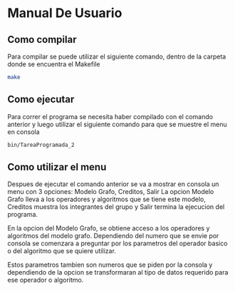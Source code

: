 # Manual De Usuario

## Como compilar

Para compilar se puede utilizar el siguiente comando, dentro de la carpeta donde se encuentra el Makefile

~~~sh
make
~~~

## Como ejecutar

Para correr el programa se necesita haber compilado con el comando anterior y luego utilizar el siguiente comando para que se muestre el menu en consola

~~~sh
bin/TareaProgramada_2
~~~

## Como utilizar el menu

Despues de ejecutar el comando anterior se va a mostrar en consola un menu con 3 opciones: Modelo Grafo, Creditos, Salir
La opcion Modelo Grafo lleva a los operadores y algoritmos que se tiene este modelo, Creditos muestra los integrantes del grupo y Salir termina la ejecucion del programa.

En la opcion del Modelo Grafo, se obtiene acceso a los operadores y algoritmos del modelo grafo. Dependiendo del numero que se envie por consola se comenzara a preguntar por los parametros del operador basico o del algoritmo que se quiere utilizar.

Estos parametros tambien son numeros que se piden por la consola y dependiendo de la opcion se transformaran al tipo de datos requerido para ese operador o algoritmo.


